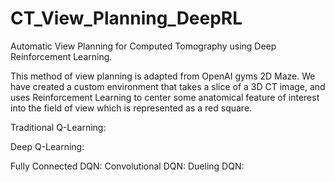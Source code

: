 # CT_View_Planning_DeepRL
Automatic View Planning for Computed Tomography using Deep Reinforcement Learning. 

This method of view planning is adapted from OpenAI gyms 2D Maze. We have created a custom environment that takes a slice of a 3D CT image, and uses Reinforcement Learning to center some anatomical feature of interest into the field of view which is represented as a red square. 

Traditional Q-Learning: 

Deep Q-Learning: 


Fully Connected DQN: 
Convolutional DQN:
Dueling DQN: 
